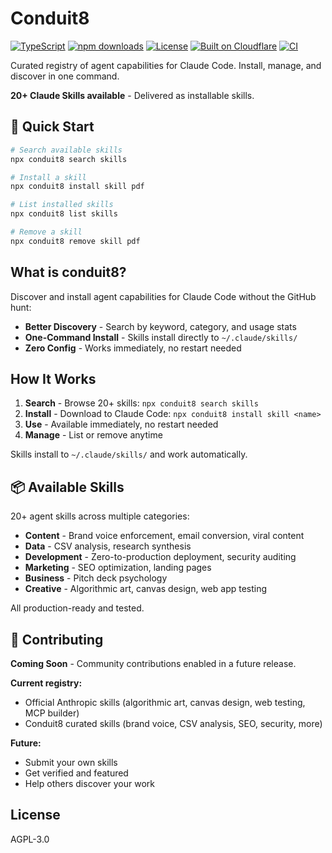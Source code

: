 # Conduit8

[![TypeScript](https://img.shields.io/badge/TypeScript-007ACC?logo=typescript&logoColor=white)](https://www.typescriptlang.org/)
[![npm downloads](https://img.shields.io/npm/dm/conduit8)](https://www.npmjs.com/package/conduit8)
[![License](https://img.shields.io/badge/license-AGPL--3.0-blue.svg)](LICENSE)
[![Built on Cloudflare](https://img.shields.io/badge/Built%20on-Cloudflare-F38020?logo=cloudflare&logoColor=white)](https://www.cloudflare.com/)
[![CI](https://github.com/alexander-zuev/conduit8/actions/workflows/ci.yml/badge.svg)](https://github.com/alexander-zuev/conduit8/actions/workflows/ci.yml)

Curated registry of agent capabilities for Claude Code. Install, manage, and discover in one command.

**20+ Claude Skills available** - Delivered as installable skills.

## 🚀 Quick Start

```bash
# Search available skills
npx conduit8 search skills

# Install a skill
npx conduit8 install skill pdf

# List installed skills
npx conduit8 list skills

# Remove a skill
npx conduit8 remove skill pdf
```

## What is conduit8?

Discover and install agent capabilities for Claude Code without the GitHub hunt:

- **Better Discovery** - Search by keyword, category, and usage stats
- **One-Command Install** - Skills install directly to `~/.claude/skills/`
- **Zero Config** - Works immediately, no restart needed

## How It Works

1. **Search** - Browse 20+ skills: `npx conduit8 search skills`
2. **Install** - Download to Claude Code: `npx conduit8 install skill <name>`
3. **Use** - Available immediately, no restart needed
4. **Manage** - List or remove anytime

Skills install to `~/.claude/skills/` and work automatically.

## 📦 Available Skills

20+ agent skills across multiple categories:

- **Content** - Brand voice enforcement, email conversion, viral content
- **Data** - CSV analysis, research synthesis
- **Development** - Zero-to-production deployment, security auditing
- **Marketing** - SEO optimization, landing pages
- **Business** - Pitch deck psychology
- **Creative** - Algorithmic art, canvas design, web app testing

All production-ready and tested.

## 🤝 Contributing

**Coming Soon** - Community contributions enabled in a future release.

**Current registry:**
- Official Anthropic skills (algorithmic art, canvas design, web testing, MCP builder)
- Conduit8 curated skills (brand voice, CSV analysis, SEO, security, more)

**Future:**
- Submit your own skills
- Get verified and featured
- Help others discover your work

## License

AGPL-3.0
